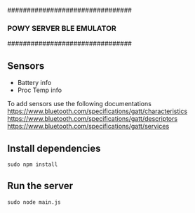 
################################
### POWY SERVER BLE EMULATOR ###
################################

## Sensors ##
- Battery info
- Proc Temp info

To add sensors use the following documentations
https://www.bluetooth.com/specifications/gatt/characteristics
https://www.bluetooth.com/specifications/gatt/descriptors
https://www.bluetooth.com/specifications/gatt/services


## Install dependencies ##

    sudo npm install

## Run the server ##

    sudo node main.js
